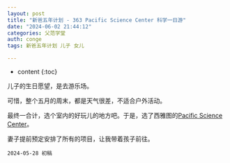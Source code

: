 ```yaml
---
layout: post
title: "新爸五年计划 - 363 Pacific Science Center 科学一日游"
date: "2024-06-02 21:44:12"
categories: 父范学堂
auth: conge
tags: 新爸五年计划 儿子 女儿

---
```

* content
{:toc}

儿子的生日愿望，是去游乐场。

可惜，整个五月的周末，都是天气很差，不适合户外活动。

最终一合计，选个室内的好玩儿的地方吧。于是，选了西雅图的[Pacific Science Center](https://www.pacificsciencecenter.org)。

妻子提前预定安排了所有的项目，让我带着孩子前往。









```
2024-05-28 初稿 
```
